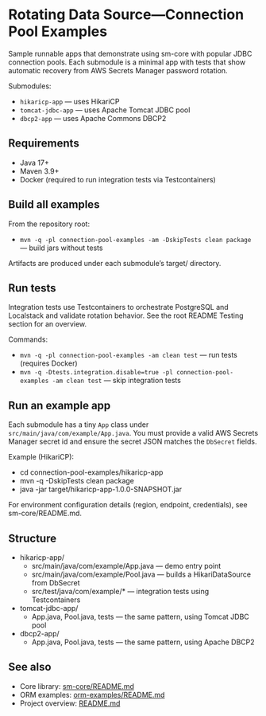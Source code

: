 # Rotating Data Source—Connection Pool Examples

Sample runnable apps that demonstrate using sm-core with popular JDBC connection pools. Each submodule is a minimal app
with tests that show automatic recovery from AWS Secrets Manager password rotation.

Submodules:

- `hikaricp-app` — uses HikariCP
- `tomcat-jdbc-app` — uses Apache Tomcat JDBC pool
- `dbcp2-app` — uses Apache Commons DBCP2

## Requirements

- Java 17+
- Maven 3.9+
- Docker (required to run integration tests via Testcontainers)

## Build all examples

From the repository root:

- `mvn -q -pl connection-pool-examples -am -DskipTests clean package` — build jars without tests

Artifacts are produced under each submodule’s target/ directory.

## Run tests

Integration tests use Testcontainers to orchestrate PostgreSQL and Localstack and validate rotation behavior. See the
root README Testing section for an overview.

Commands:

- `mvn -q -pl connection-pool-examples -am clean test` — run tests (requires Docker)
- `mvn -q -Dtests.integration.disable=true -pl connection-pool-examples -am clean test` — skip integration tests

## Run an example app

Each submodule has a tiny `App` class under `src/main/java/com/example/App.java`. You must provide a valid AWS Secrets
Manager secret id and ensure the secret JSON matches the `DbSecret` fields.

Example (HikariCP):

- cd connection-pool-examples/hikaricp-app
- mvn -q -DskipTests clean package
- java -jar target/hikaricp-app-1.0.0-SNAPSHOT.jar

For environment configuration details (region, endpoint, credentials), see sm-core/README.md.

## Structure

- hikaricp-app/
    - src/main/java/com/example/App.java — demo entry point
    - src/main/java/com/example/Pool.java — builds a HikariDataSource from DbSecret
    - src/test/java/com/example/* — integration tests using Testcontainers
- tomcat-jdbc-app/
    - App.java, Pool.java, tests — the same pattern, using Tomcat JDBC pool
- dbcp2-app/
    - App.java, Pool.java, tests — the same pattern, using Apache DBCP2

## See also

- Core library: [sm-core/README.md](../rotating-data-source-core/README.md)
- ORM examples: [orm-examples/README.md](../rotating-data-source-orm-examples/README.md)
- Project overview: [README.md](../README.md)
